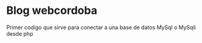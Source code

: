 # Blog webcordoba
Primer codigo que sirve para conectar a una base de datos MySql o MySqli desde php
